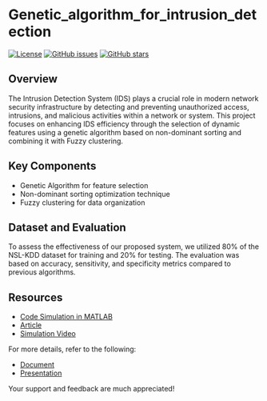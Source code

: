 

# Genetic_algorithm_for_intrusion_detection

[![License](https://img.shields.io/badge/License-MIT-blue.svg)](https://github.com/mahdieslaminet/genetic_algorithm_for_intrusion_detection/blob/main/LICENSE)
[![GitHub issues](https://img.shields.io/github/issues/mahdieslaminet/genetic_algorithm_for_intrusion_detection)](https://github.com/mahdieslaminet/genetic_algorithm_for_intrusion_detection/issues)
[![GitHub stars](https://img.shields.io/github/stars/mahdieslaminet/genetic_algorithm_for_intrusion_detection)](https://github.com/mahdieslaminet/genetic_algorithm_for_intrusion_detection/stargazers)

## Overview
The Intrusion Detection System (IDS) plays a crucial role in modern network security infrastructure by detecting and preventing unauthorized access, intrusions, and malicious activities within a network or system. This project focuses on enhancing IDS efficiency through the selection of dynamic features using a genetic algorithm based on non-dominant sorting and combining it with Fuzzy clustering.

## Key Components
- Genetic Algorithm for feature selection
- Non-dominant sorting optimization technique
- Fuzzy clustering for data organization

## Dataset and Evaluation
To assess the effectiveness of our proposed system, we utilized 80% of the NSL-KDD dataset for training and 20% for testing. The evaluation was based on accuracy, sensitivity, and specificity metrics compared to previous algorithms.

## Resources
- [Code Simulation in MATLAB](https://drive.google.com/file/d/1uQvT2T1EoiJQ9FhN9JIQi3L_cfAd92Z-/view)
- [Article](https://drive.google.com/file/d/10JQOMMZDsYC0ZpsGw7Lr1SdtFqRJ8ucC/view)
- [Simulation Video](https://drive.google.com/file/d/1dUpZQw_UUwLLg4DIf7viXf2C9x08obKb/view)

For more details, refer to the following:
- [Document](https://docs.google.com/document/d/1Hv6PB31QpfLKfmX6ULnhE9cMWi5O2bEH/edit?usp=sharing&amp;ouid=105425124865173091424&amp;rtpof=true&amp;sd=true)
- [Presentation](https://docs.google.com/presentation/d/165mclGrQInFFkzSNalHUPbD_xHX17Y1G/edit?usp=sharing&amp;ouid=105425124865173091424&amp;rtpof=true&amp;sd=true)

Your support and feedback are much appreciated! 



